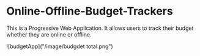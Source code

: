 # Online-Offline-Budget-Trackers

This is a Progressive Web Application. It allows users to track their budget whether they are online or offline.

![budgetApp]("/image/budgdet total.png")



